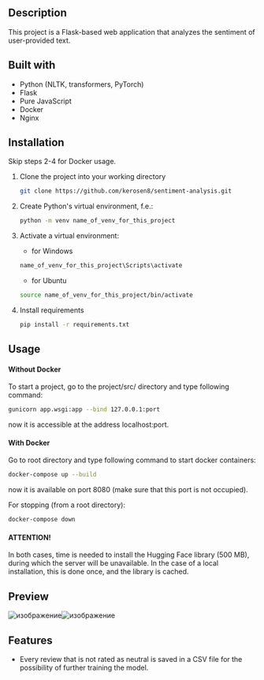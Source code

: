## Description

This project is a Flask-based web application that analyzes the sentiment of user-provided text.

## Built with
* Python (NLTK, transformers, PyTorch)
* Flask
* Pure JavaScript
* Docker
* Nginx

## Installation

Skip steps 2-4 for Docker usage.

1. Clone the project into your working directory

   ```sh
   git clone https://github.com/kerosen8/sentiment-analysis.git
   ```
2. Create Python's virtual environment, f.e.:
   ```sh
   python -m venv name_of_venv_for_this_project
   ```
3. Activate a virtual environment:
   * for Windows
   ```sh
   name_of_venv_for_this_project\Scripts\activate
   ```
   * for Ubuntu
   ```sh
   source name_of_venv_for_this_project/bin/activate
   ```
4. Install requirements
   ```sh
   pip install -r requirements.txt
   ```

## Usage

#### Without Docker
To start a project, go to the project/src/ directory and type following command:
```sh
gunicorn app.wsgi:app --bind 127.0.0.1:port
```
now it is accessible at the address localhost:port.

#### With Docker
Go to root directory and type following command to start docker containers:
```sh
docker-compose up --build
```
now it is available on port 8080 (make sure that this port is not occupied).

For stopping (from a root directory):
 ```sh
docker-compose down
```

#### ATTENTION!
In both cases, time is needed to install the Hugging Face library (500 MB), during which the server will be unavailable. In the case of a local installation, this is done once, and the library is cached.

## Preview
![изображение](https://github.com/user-attachments/assets/6230c41b-2554-4588-9a47-c86ff72fd5ec)![изображение](https://github.com/user-attachments/assets/877717d5-c641-461f-a780-718e21dc6c97)


## Features
* Every review that is not rated as neutral is saved in a CSV file for the possibility of further training the model.

